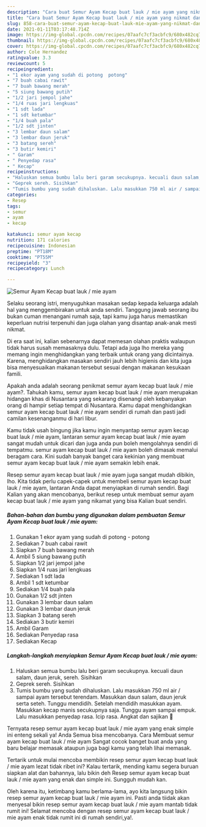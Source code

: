 ```yaml
---
description: "Cara buat Semur Ayam Kecap buat lauk / mie ayam yang nikmat dan Mudah Dibuat"
title: "Cara buat Semur Ayam Kecap buat lauk / mie ayam yang nikmat dan Mudah Dibuat"
slug: 858-cara-buat-semur-ayam-kecap-buat-lauk-mie-ayam-yang-nikmat-dan-mudah-dibuat
date: 2021-01-11T03:17:48.714Z
image: https://img-global.cpcdn.com/recipes/07aafc7cf3acbfc9/680x482cq70/semur-ayam-kecap-buat-lauk-mie-ayam-foto-resep-utama.jpg
thumbnail: https://img-global.cpcdn.com/recipes/07aafc7cf3acbfc9/680x482cq70/semur-ayam-kecap-buat-lauk-mie-ayam-foto-resep-utama.jpg
cover: https://img-global.cpcdn.com/recipes/07aafc7cf3acbfc9/680x482cq70/semur-ayam-kecap-buat-lauk-mie-ayam-foto-resep-utama.jpg
author: Cole Hernandez
ratingvalue: 3.3
reviewcount: 5
recipeingredient:
- "1 ekor ayam yang sudah di potong  potong"
- "7 buah cabai rawit"
- "7 buah bawang merah"
- "5 siung bawang putih"
- "1/2 jari jempol jahe"
- "1/4 ruas jari lengkuas"
- "1 sdt lada"
- "1 sdt ketumbar"
- "1/4 buah pala"
- "1/2 sdt jinten"
- "3 lembar daun salam"
- "3 lembar daun jeruk"
- "3 batang sereh"
- "3 butir kemiri"
- " Garam"
- " Penyedap rasa"
- " Kecap"
recipeinstructions:
- "Haluskan semua bumbu lalu beri garam secukupnya. kecuali daun salam, daun jeruk, sereh. Sisihkan"
- "Geprek sereh. Sisihkan"
- "Tumis bumbu yang sudah dihaluskan. Lalu masukkan 750 ml air / sampai ayam tersebut terendam. Masukkan daun salam, daun jeruk serta seteh. Tunggu mendidih. Setelah mendidih masukkan ayam. Masukkan kecap manis secukupnya saja. Tunggu ayam sampai empuk. Lalu masukkan penyedap rasa. Icip rasa. Angkat dan sajikan 🌼"
categories:
- Resep
tags:
- semur
- ayam
- kecap

katakunci: semur ayam kecap 
nutrition: 171 calories
recipecuisine: Indonesian
preptime: "PT18M"
cooktime: "PT55M"
recipeyield: "3"
recipecategory: Lunch

---
```



![Semur Ayam Kecap buat lauk / mie ayam](https://img-global.cpcdn.com/recipes/07aafc7cf3acbfc9/680x482cq70/semur-ayam-kecap-buat-lauk-mie-ayam-foto-resep-utama.jpg)

Selaku seorang istri, menyuguhkan masakan sedap kepada keluarga adalah hal yang menggembirakan untuk anda sendiri. Tanggung jawab seorang ibu bukan cuman menangani rumah saja, tapi kamu juga harus memastikan keperluan nutrisi terpenuhi dan juga olahan yang disantap anak-anak mesti nikmat.

Di era  saat ini, kalian sebenarnya dapat memesan olahan praktis walaupun tidak harus susah memasaknya dulu. Tetapi ada juga lho mereka yang memang ingin menghidangkan yang terbaik untuk orang yang dicintainya. Karena, menghidangkan masakan sendiri jauh lebih higienis dan kita juga bisa menyesuaikan makanan tersebut sesuai dengan makanan kesukaan famili. 



Apakah anda adalah seorang penikmat semur ayam kecap buat lauk / mie ayam?. Tahukah kamu, semur ayam kecap buat lauk / mie ayam merupakan hidangan khas di Nusantara yang sekarang disenangi oleh kebanyakan orang di hampir setiap tempat di Nusantara. Kamu dapat menghidangkan semur ayam kecap buat lauk / mie ayam sendiri di rumah dan pasti jadi camilan kesenanganmu di hari libur.

Kamu tidak usah bingung jika kamu ingin menyantap semur ayam kecap buat lauk / mie ayam, lantaran semur ayam kecap buat lauk / mie ayam sangat mudah untuk dicari dan juga anda pun boleh mengolahnya sendiri di tempatmu. semur ayam kecap buat lauk / mie ayam boleh dimasak memalui beragam cara. Kini sudah banyak banget cara kekinian yang membuat semur ayam kecap buat lauk / mie ayam semakin lebih enak.

Resep semur ayam kecap buat lauk / mie ayam juga sangat mudah dibikin, lho. Kita tidak perlu capek-capek untuk membeli semur ayam kecap buat lauk / mie ayam, lantaran Anda dapat menyiapkan di rumah sendiri. Bagi Kalian yang akan mencobanya, berikut resep untuk membuat semur ayam kecap buat lauk / mie ayam yang nikamat yang bisa Kalian buat sendiri.

<!--inarticleads1-->

##### Bahan-bahan dan bumbu yang digunakan dalam pembuatan Semur Ayam Kecap buat lauk / mie ayam:

1. Gunakan 1 ekor ayam yang sudah di potong - potong
1. Sediakan 7 buah cabai rawit
1. Siapkan 7 buah bawang merah
1. Ambil 5 siung bawang putih
1. Siapkan 1/2 jari jempol jahe
1. Siapkan 1/4 ruas jari lengkuas
1. Sediakan 1 sdt lada
1. Ambil 1 sdt ketumbar
1. Sediakan 1/4 buah pala
1. Gunakan 1/2 sdt jinten
1. Gunakan 3 lembar daun salam
1. Gunakan 3 lembar daun jeruk
1. Siapkan 3 batang sereh
1. Sediakan 3 butir kemiri
1. Ambil  Garam
1. Sediakan  Penyedap rasa
1. Sediakan  Kecap




<!--inarticleads2-->

##### Langkah-langkah menyiapkan Semur Ayam Kecap buat lauk / mie ayam:

1. Haluskan semua bumbu lalu beri garam secukupnya. kecuali daun salam, daun jeruk, sereh. Sisihkan
1. Geprek sereh. Sisihkan
1. Tumis bumbu yang sudah dihaluskan. Lalu masukkan 750 ml air / sampai ayam tersebut terendam. Masukkan daun salam, daun jeruk serta seteh. Tunggu mendidih. Setelah mendidih masukkan ayam. Masukkan kecap manis secukupnya saja. Tunggu ayam sampai empuk. Lalu masukkan penyedap rasa. Icip rasa. Angkat dan sajikan 🌼




Ternyata resep semur ayam kecap buat lauk / mie ayam yang enak simple ini enteng sekali ya! Anda Semua bisa mencobanya. Cara Membuat semur ayam kecap buat lauk / mie ayam Sangat cocok banget buat anda yang baru belajar memasak ataupun juga bagi kamu yang telah lihai memasak.

Tertarik untuk mulai mencoba membikin resep semur ayam kecap buat lauk / mie ayam lezat tidak ribet ini? Kalau tertarik, mending kamu segera buruan siapkan alat dan bahannya, lalu bikin deh Resep semur ayam kecap buat lauk / mie ayam yang enak dan simple ini. Sungguh mudah kan. 

Oleh karena itu, ketimbang kamu berlama-lama, ayo kita langsung bikin resep semur ayam kecap buat lauk / mie ayam ini. Pasti anda tiidak akan menyesal bikin resep semur ayam kecap buat lauk / mie ayam mantab tidak rumit ini! Selamat mencoba dengan resep semur ayam kecap buat lauk / mie ayam enak tidak rumit ini di rumah sendiri,ya!.

